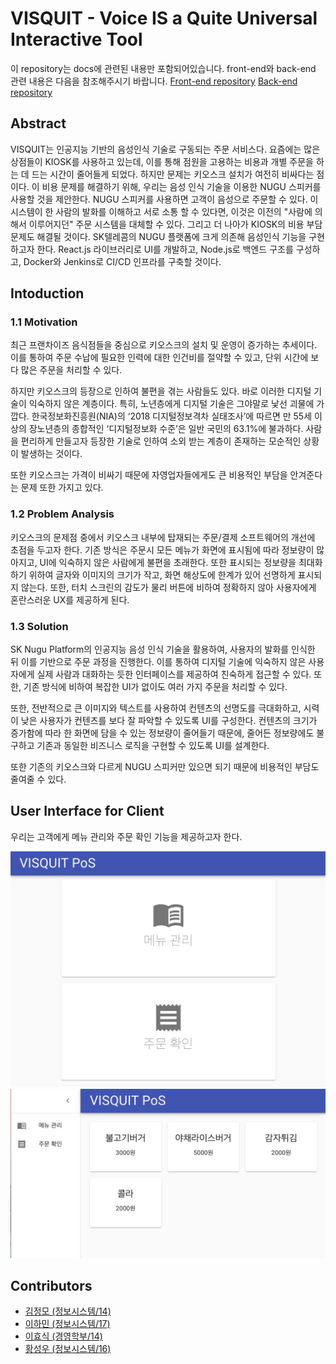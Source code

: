 # VISQUIT - Voice IS a Quite Universal Interactive Tool
이 repository는 docs에 관련된 내용만 포함되어있습니다. front-end와 back-end 관련 내용은 다음을 참조해주시기 바랍니다.
[Front-end repository](https://github.com/FallenMapoBridge/visquit-frontend)
[Back-end repository](https://github.com/FallenMapoBridge/visquit-backend)

## Abstract

VISQUIT는 인공지능 기반의 음성인식 기술로 구동되는 주문 서비스다. 요즘에는 많은 상점들이 KIOSK를 사용하고 있는데, 이를 통해 점원을 고용하는 비용과 개별 주문을 하는 데 드는 시간이 줄어들게 되었다. 하지만 문제는 키오스크 설치가 여전히 비싸다는 점이다.
이 비용 문제를 해결하기 위해, 우리는 음성 인식 기술을 이용한 NUGU 스피커를 사용할 것을 제안한다. NUGU 스피커를 사용하면 고객이 음성으로 주문할 수 있다. 이 시스템이 한 사람의 발화를 이해하고 서로 소통 할 수 있다면, 이것은 이전의 "사람에 의해서 이루어지던" 주문 시스템을 대체할 수 있다. 그리고 더 나아가 KIOSK의 비용 부담 문제도 해결될 것이다.
SK텔레콤의 NUGU 플랫폼에 크게 의존해 음성인식 기능을 구현하고자 한다. React.js 라이브러리로 UI를 개발하고, Node.js로 백엔드 구조를 구성하고, Docker와 Jenkins로 CI/CD 인프라를 구축할 것이다.


## Intoduction
### 1.1 Motivation
최근 프랜차이즈 음식점들을 중심으로 키오스크의 설치 및 운영이 증가하는 추세이다. 이를 통하여 주문 수납에 필요한 인력에 대한 인건비를 절약할 수 있고, 단위 시간에 보다 많은 주문을 처리할 수 있다.

하지만 키오스크의 등장으로 인하여 불편을 겪는 사람들도 있다. 바로 이러한 디지털 기술이 익숙하지 않은 계층이다. 특히, 노년층에게 디지털 기술은 그야말로 낯선 괴물에 가깝다. 한국정보화진흥원(NIA)의 ‘2018 디지털정보격차 실태조사’에 따르면 만 55세 이상의 장노년층의 종합적인 ‘디지털정보화 수준’은 일반 국민의 63.1%에 불과하다. 사람을 편리하게 만들고자 등장한 기술로 인하여 소외 받는 계층이 존재하는 모순적인 상황이 발생하는 것이다.

또한 키오스크는 가격이 비싸기 때문에 자영업자들에게도 큰 비용적인 부담을 안겨준다는 문제 또한 가지고 있다.

### 1.2 Problem Analysis
키오스크의 문제점 중에서 키오스크 내부에 탑재되는 주문/결제 소프트웨어의 개선에 초점을 두고자 한다. 기존 방식은 주문시 모든 메뉴가 화면에 표시됨에 따라 정보량이 많아지고, UI에 익숙하지 않은 사람에게 불편을 초래한다. 또한 표시되는 정보량을 최대화하기 위하여 글자와 이미지의 크기가 작고, 화면 해상도에 한계가 있어 선명하게 표시되지 않는다. 또한, 터치 스크린의 감도가 물리 버튼에 비하여 정확하지 않아 사용자에게 혼란스러운 UX를 제공하게 된다.

### 1.3 Solution
SK Nugu Platform의 인공지능 음성 인식 기술을 활용하여, 사용자의 발화를 인식한 뒤 이를 기반으로 주문 과정을 진행한다. 이를 통하여 디지털 기술에 익숙하지 않은 사용자에게 실제 사람과 대화하는 듯한 인터페이스를 제공하여 친숙하게 접근할 수 있다. 또한, 기존 방식에 비하여 복잡한 UI가 없이도 여러 가지 주문을 처리할 수 있다.

또한, 전반적으로 큰 이미지와 텍스트를 사용하여 컨텐츠의 선명도를 극대화하고, 시력이 낮은 사용자가 컨텐츠를 보다 잘 파악할 수 있도록 UI를 구성한다. 컨텐츠의 크기가 증가함에 따라 한 화면에 담을 수 있는 정보량이 줄어들기 때문에, 줄어든 정보량에도 불구하고 기존과 동일한 비즈니스 로직을 구현할 수 있도록 UI를 설계한다.

또한 기존의 키오스크와 다르게 NUGU 스피커만 있으면 되기 때문에 비용적인 부담도 줄여줄 수 있다.

## User Interface for Client
우리는 고객에게 메뉴 관리와 주문 확인 기능을 제공하고자 한다.

![Client UI](/src/Client_UI_1.png)
![Client UI](/src/Client_UI_2.png)


## Contributors

- [김정모 (정보시스템/14)](https://github.com/cadenzah)
- [이하민 (정보시스템/17)](https://github.com/hamin7)
- [이효식 (경영학부/14)](https://github.com/hy06ix)
- [황성우 (정보시스템/16)](https://github.com/king10tech)

